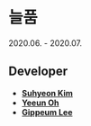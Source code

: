 # 늘품
2020.06. - 2020.07.
## Developer
- [**Suhyeon Kim**](https://github.com/wander0220)
- [**Yeeun Oh**](https://github.com/ohyeeune)
- [**Gippeum Lee**](https://github.com/pppeum62)
